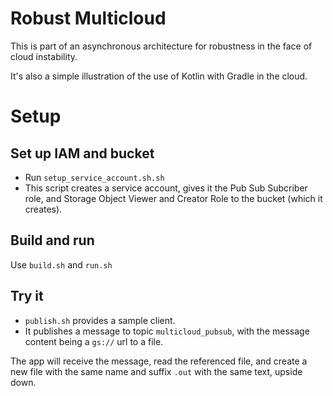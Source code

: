 # Robust Multicloud 

This is part of an asynchronous architecture for robustness in the face of cloud instability.

It's also a simple illustration of the use of Kotlin with Gradle in the cloud.

# Setup
## Set up IAM and bucket
* Run `setup_service_account.sh.sh` 
* This script creates a service account, gives it the Pub Sub Subcriber role,
and Storage Object Viewer and Creator Role to the bucket (which it creates).

## Build and run
Use `build.sh` and  `run.sh`

## Try it
* `publish.sh` provides a sample client.
* It publishes a message to topic `multicloud_pubsub`, with the message
content being a `gs://` url to a file.

The app will receive the message, read the referenced file, and create a new file with the same name and suffix `.out`
with the same text, upside down.
